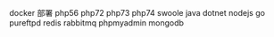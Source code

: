  docker 部署  php56 php72 php73 php74 swoole java dotnet nodejs go pureftpd redis rabbitmq  phpmyadmin  mongodb 
